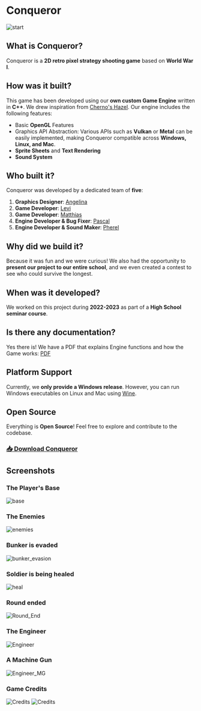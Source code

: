 # Conqueror
![start](https://github.com/BunkerIndustries/Conqueror/blob/master/showcase/Start.png?raw=true)

## What is Conqueror?
Conqueror is a **2D retro pixel strategy shooting game** based on **World War I**.

## How was it built?
This game has been developed using our **own custom Game Engine** written in **C++**. We drew inspiration from [Cherno's Hazel](https://github.com/TheCherno/Hazel). Our engine includes the following features:

- Basic **OpenGL** Features
- Graphics API Abstraction: Various APIs such as **Vulkan** or **Metal** can be easily implemented, making Conqueror compatible across **Windows, Linux, and Mac**.
- **Sprite Sheets** and **Text Rendering**
- **Sound System**

## Who built it?
Conqueror was developed by a dedicated team of **five**:

1. **Graphics Designer**: [Angelina](mailto:michelann90@gmail.com)
2. **Game Developer**: [Levi](mailto:levlau@web.de)
3. **Game Developer**: [Matthias](mailto:matthias05.geng@t-online.de)
4. **Engine Developer & Bug Fixer**: [Pascal](https://gutsche.tech)
5. **Engine Developer & Sound Maker**: [Pherel](https://phrl.dev)

## Why did we build it?
Because it was fun and we were curious! We also had the opportunity to **present our project to our entire school**, and we even created a contest to see who could survive the longest.

## When was it developed?
We worked on this project during **2022-2023** as part of a **High School seminar course**.

## Is there any documentation?
Yes there is! We have a PDF that explains Engine functions and how the Game works: [PDF](https://github.com/BunkerIndustries/Conqueror/blob/master/showcase/Conqueror.pdf)

## Platform Support
Currently, we **only provide a Windows release**. However, you can run Windows executables on Linux and Mac using [Wine](https://gitlab.winehq.org/wine/wine/-/wikis/Download).

## Open Source
Everything is **Open Source**! Feel free to explore and contribute to the codebase.

### [📥 Download Conqueror](https://github.com/BunkerIndustries/Conqueror/releases/download/sk23/Conqueror.zip)

## Screenshots
### The Player's Base
![base](https://github.com/BunkerIndustries/Conqueror/blob/master/showcase/Base.png?raw=true)

### The Enemies
![enemies](https://github.com/BunkerIndustries/Conqueror/blob/master/showcase/Enemies.png?raw=true)

### Bunker is evaded
![bunker_evasion](https://github.com/BunkerIndustries/Conqueror/blob/master/showcase/Bunker_evasion.png?raw=true)

### Soldier is being healed
![heal](https://github.com/BunkerIndustries/Conqueror/blob/master/showcase/Heal.png?raw=true)

### Round ended
![Round_End](https://github.com/BunkerIndustries/Conqueror/blob/master/showcase/Round_End.png?raw=true)

### The Engineer
![Engineer](https://github.com/BunkerIndustries/Conqueror/blob/master/showcase/Engineer.png?raw=true)

### A Machine Gun
![Engineer_MG](https://github.com/BunkerIndustries/Conqueror/blob/master/showcase/Engineer_MG.png?raw=true)

### Game Credits
![Credits](https://github.com/BunkerIndustries/Conqueror/blob/master/showcase/Credits_GameTeam.png?raw=true)
![Credits](https://github.com/BunkerIndustries/Conqueror/blob/master/showcase/Credits.png?raw=true)
